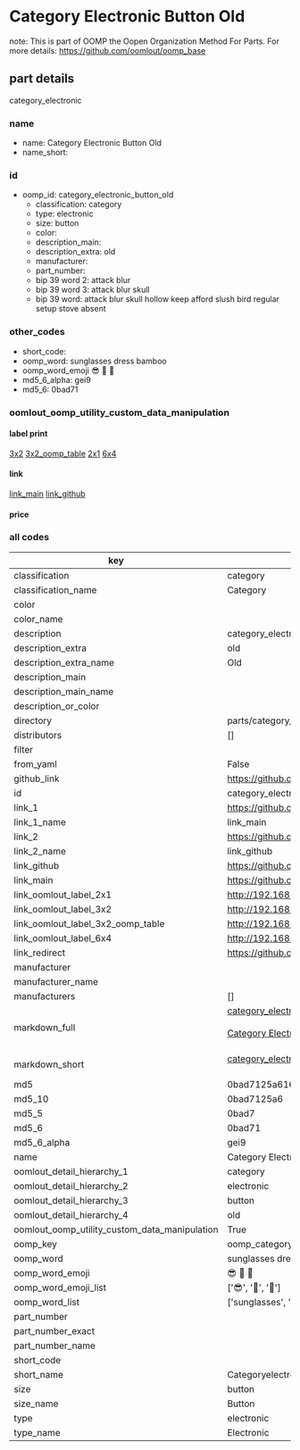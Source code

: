 # Category Electronic Button Old  

note: This is part of OOMP the Oopen Organization Method For Parts. For more details: https://github.com/oomlout/oomp_base

##  part details
  



category_electronic



### name
* name: Category Electronic Button Old
* name_short: 
### id
* oomp_id: category_electronic_button_old
  * classification: category
  * type: electronic
  * size: button
  * color: 
  * description_main: 
  * description_extra: old
  * manufacturer: 
  * part_number: 
  * bip 39 word 2: attack blur
  * bip 39 word 3: attack blur skull
  * bip 39 word: attack blur skull hollow keep afford slush bird regular setup stove absent

### other_codes
* short_code: 
* oomp_word: sunglasses dress bamboo
* oomp_word_emoji :sunglasses: :dress: :bamboo:
* md5_6_alpha: gei9
* md5_6: 0bad71






### oomlout_oomp_utility_custom_data_manipulation
#### label print
[3x2](http://192.168.1.245:1112/?label=oomp%20gei9)
[3x2_oomp_table](http://192.168.1.108:1112/?label=oomp%20gei9)
[2x1](http://192.168.1.242:1112/?label=oomp%20gei9)
[6x4](http://192.168.1.55:1112/?label=oomp%20gei9)    

#### link

[link_main](https://github.com/oomlout/oomlout_oomp_version_1_messy/tree/main/parts/category_electronic_button_old) [link_github](https://github.com/oomlout/oomlout_oomp_version_1_messy/tree/main/parts/category_electronic_button_old)                             

#### price







### all codes 
| key | value |  
| --- | --- |  
| classification | category |  
| classification_name | Category |  
| color |  |  
| color_name |  |  
| description | category_electronic |  
| description_extra | old |  
| description_extra_name | Old |  
| description_main |  |  
| description_main_name |  |  
| description_or_color |   |  
| directory | parts/category_electronic_button_old |  
| distributors | [] |  
| filter |  |  
| from_yaml | False |  
| github_link | https://github.com/oomlout/oomlout_oomp_part_src/tree/main/parts/category_electronic_button_old |  
| id | category_electronic_button_old |  
| link_1 | https://github.com/oomlout/oomlout_oomp_version_1_messy/tree/main/parts/category_electronic_button_old |  
| link_1_name | link_main |  
| link_2 | https://github.com/oomlout/oomlout_oomp_version_1_messy/tree/main/parts/category_electronic_button_old |  
| link_2_name | link_github |  
| link_github | https://github.com/oomlout/oomlout_oomp_version_1_messy/tree/main/parts/category_electronic_button_old |  
| link_main | https://github.com/oomlout/oomlout_oomp_version_1_messy/tree/main/parts/category_electronic_button_old |  
| link_oomlout_label_2x1 | http://192.168.1.242:1112/?label=oomp%20gei9 |  
| link_oomlout_label_3x2 | http://192.168.1.245:1112/?label=oomp%20gei9 |  
| link_oomlout_label_3x2_oomp_table | http://192.168.1.108:1112/?label=oomp%20gei9 |  
| link_oomlout_label_6x4 | http://192.168.1.55:1112/?label=oomp%20gei9 |  
| link_redirect | https://github.com/oomlout/oomlout_oomp_version_1_messy/tree/main/parts/category_electronic_button_old |  
| manufacturer |  |  
| manufacturer_name |  |  
| manufacturers | [] |  
| markdown_full | [category_electronic_button_old](none)<br>[](none)<br>[Category Electronic Button Old](none)<br><br> |  
| markdown_short | [category_electronic_button_old](none)<br><br> |  
| md5 | 0bad7125a616998811bce6cf95861873 |  
| md5_10 | 0bad7125a6 |  
| md5_5 | 0bad7 |  
| md5_6 | 0bad71 |  
| md5_6_alpha | gei9 |  
| name | Category Electronic Button Old |  
| oomlout_detail_hierarchy_1 | category |  
| oomlout_detail_hierarchy_2 | electronic |  
| oomlout_detail_hierarchy_3 | button |  
| oomlout_detail_hierarchy_4 | old |  
| oomlout_oomp_utility_custom_data_manipulation | True |  
| oomp_key | oomp_category_electronic_button_old |  
| oomp_word | sunglasses dress bamboo |  
| oomp_word_emoji | :sunglasses: :dress: :bamboo: |  
| oomp_word_emoji_list | [':sunglasses:', ':dress:', ':bamboo:'] |  
| oomp_word_list | ['sunglasses', 'dress', 'bamboo'] |  
| part_number |  |  
| part_number_exact |  |  
| part_number_name |  |  
| short_code |  |  
| short_name | Categoryelectronic |  
| size | button |  
| size_name | Button |  
| type | electronic |  
| type_name | Electronic |  
